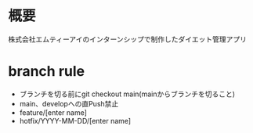 # 概要
株式会社エムティーアイのインターンシップで制作したダイエット管理アプリ


# branch rule
* ブランチを切る前にgit checkout main(mainからブランチを切ること)
* main、developへの直Push禁止
* feature/[enter name]
* hotfix/YYYY-MM-DD/[enter name]
